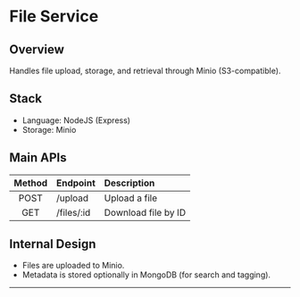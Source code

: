 # File Service

## Overview
Handles file upload, storage, and retrieval through Minio (S3-compatible).

## Stack
- Language: NodeJS (Express)
- Storage: Minio

## Main APIs

| Method | Endpoint | Description            |
|:------:|:---------|:------------------------|
| POST   | /upload  | Upload a file            |
| GET    | /files/:id | Download file by ID    |

## Internal Design
- Files are uploaded to Minio.
- Metadata is stored optionally in MongoDB (for search and tagging).

---
